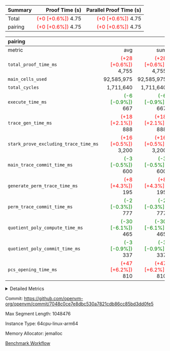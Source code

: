 | Summary | Proof Time (s) | Parallel Proof Time (s) |
|:---|---:|---:|
| Total | <span style='color: red'>(+0 [+0.6%])</span> 4.75 | <span style='color: red'>(+0 [+0.6%])</span> 4.75 |
| pairing | <span style='color: red'>(+0 [+0.6%])</span> 4.75 | <span style='color: red'>(+0 [+0.6%])</span> 4.75 |


| pairing |||||
|:---|---:|---:|---:|---:|
|metric|avg|sum|max|min|
| `total_proof_time_ms ` | <span style='color: red'>(+28 [+0.6%])</span> 4,755 | <span style='color: red'>(+28 [+0.6%])</span> 4,755 | <span style='color: red'>(+28 [+0.6%])</span> 4,755 | <span style='color: red'>(+28 [+0.6%])</span> 4,755 |
| `main_cells_used     ` |  92,585,975 |  92,585,975 |  92,585,975 |  92,585,975 |
| `total_cycles        ` |  1,711,640 |  1,711,640 |  1,711,640 |  1,711,640 |
| `execute_time_ms     ` | <span style='color: green'>(-6 [-0.9%])</span> 667 | <span style='color: green'>(-6 [-0.9%])</span> 667 | <span style='color: green'>(-6 [-0.9%])</span> 667 | <span style='color: green'>(-6 [-0.9%])</span> 667 |
| `trace_gen_time_ms   ` | <span style='color: red'>(+18 [+2.1%])</span> 888 | <span style='color: red'>(+18 [+2.1%])</span> 888 | <span style='color: red'>(+18 [+2.1%])</span> 888 | <span style='color: red'>(+18 [+2.1%])</span> 888 |
| `stark_prove_excluding_trace_time_ms` | <span style='color: red'>(+16 [+0.5%])</span> 3,200 | <span style='color: red'>(+16 [+0.5%])</span> 3,200 | <span style='color: red'>(+16 [+0.5%])</span> 3,200 | <span style='color: red'>(+16 [+0.5%])</span> 3,200 |
| `main_trace_commit_time_ms` | <span style='color: green'>(-3 [-0.5%])</span> 600 | <span style='color: green'>(-3 [-0.5%])</span> 600 | <span style='color: green'>(-3 [-0.5%])</span> 600 | <span style='color: green'>(-3 [-0.5%])</span> 600 |
| `generate_perm_trace_time_ms` | <span style='color: red'>(+8 [+4.3%])</span> 195 | <span style='color: red'>(+8 [+4.3%])</span> 195 | <span style='color: red'>(+8 [+4.3%])</span> 195 | <span style='color: red'>(+8 [+4.3%])</span> 195 |
| `perm_trace_commit_time_ms` | <span style='color: green'>(-2 [-0.3%])</span> 777 | <span style='color: green'>(-2 [-0.3%])</span> 777 | <span style='color: green'>(-2 [-0.3%])</span> 777 | <span style='color: green'>(-2 [-0.3%])</span> 777 |
| `quotient_poly_compute_time_ms` | <span style='color: green'>(-30 [-6.1%])</span> 465 | <span style='color: green'>(-30 [-6.1%])</span> 465 | <span style='color: green'>(-30 [-6.1%])</span> 465 | <span style='color: green'>(-30 [-6.1%])</span> 465 |
| `quotient_poly_commit_time_ms` | <span style='color: green'>(-3 [-0.9%])</span> 337 | <span style='color: green'>(-3 [-0.9%])</span> 337 | <span style='color: green'>(-3 [-0.9%])</span> 337 | <span style='color: green'>(-3 [-0.9%])</span> 337 |
| `pcs_opening_time_ms ` | <span style='color: red'>(+47 [+6.2%])</span> 810 | <span style='color: red'>(+47 [+6.2%])</span> 810 | <span style='color: red'>(+47 [+6.2%])</span> 810 | <span style='color: red'>(+47 [+6.2%])</span> 810 |



<details>
<summary>Detailed Metrics</summary>

| group | num_segments | keygen_time_ms | commit_exe_time_ms |
| --- | --- | --- | --- |
| pairing | 1 | 1,087 | 8 | 

| group | air_name | quotient_deg | interactions | constraints |
| --- | --- | --- | --- | --- |
| pairing | AccessAdapterAir<16> | 2 | 5 | 12 | 
| pairing | AccessAdapterAir<2> | 2 | 5 | 12 | 
| pairing | AccessAdapterAir<32> | 2 | 5 | 12 | 
| pairing | AccessAdapterAir<4> | 2 | 5 | 12 | 
| pairing | AccessAdapterAir<8> | 2 | 5 | 12 | 
| pairing | BitwiseOperationLookupAir<8> | 2 | 2 | 4 | 
| pairing | KeccakVmAir | 2 | 321 | 4,511 | 
| pairing | MemoryMerkleAir<8> | 2 | 4 | 39 | 
| pairing | PersistentBoundaryAir<8> | 2 | 3 | 6 | 
| pairing | PhantomAir | 2 | 3 | 5 | 
| pairing | Poseidon2PeripheryAir<BabyBearParameters>, 1> | 2 | 1 | 286 | 
| pairing | ProgramAir | 1 | 1 | 4 | 
| pairing | RangeTupleCheckerAir<2> | 1 | 1 | 4 | 
| pairing | Rv32HintStoreAir | 2 | 18 | 28 | 
| pairing | VariableRangeCheckerAir | 1 | 1 | 4 | 
| pairing | VmAirWrapper<Rv32BaseAluAdapterAir, BaseAluCoreAir<4, 8> | 2 | 20 | 37 | 
| pairing | VmAirWrapper<Rv32BaseAluAdapterAir, LessThanCoreAir<4, 8> | 2 | 18 | 40 | 
| pairing | VmAirWrapper<Rv32BaseAluAdapterAir, ShiftCoreAir<4, 8> | 2 | 24 | 91 | 
| pairing | VmAirWrapper<Rv32BranchAdapterAir, BranchEqualCoreAir<4> | 2 | 11 | 20 | 
| pairing | VmAirWrapper<Rv32BranchAdapterAir, BranchLessThanCoreAir<4, 8> | 2 | 13 | 35 | 
| pairing | VmAirWrapper<Rv32CondRdWriteAdapterAir, Rv32JalLuiCoreAir> | 2 | 10 | 18 | 
| pairing | VmAirWrapper<Rv32IsEqualModAdapterAir<2, 1, 32, 32>, ModularIsEqualCoreAir<32, 4, 8> | 2 | 25 | 225 | 
| pairing | VmAirWrapper<Rv32JalrAdapterAir, Rv32JalrCoreAir> | 2 | 16 | 20 | 
| pairing | VmAirWrapper<Rv32LoadStoreAdapterAir, LoadSignExtendCoreAir<4, 8> | 2 | 18 | 33 | 
| pairing | VmAirWrapper<Rv32LoadStoreAdapterAir, LoadStoreCoreAir<4> | 2 | 17 | 40 | 
| pairing | VmAirWrapper<Rv32MultAdapterAir, DivRemCoreAir<4, 8> | 2 | 25 | 84 | 
| pairing | VmAirWrapper<Rv32MultAdapterAir, MulHCoreAir<4, 8> | 2 | 24 | 31 | 
| pairing | VmAirWrapper<Rv32MultAdapterAir, MultiplicationCoreAir<4, 8> | 2 | 19 | 19 | 
| pairing | VmAirWrapper<Rv32RdWriteAdapterAir, Rv32AuipcCoreAir> | 2 | 12 | 14 | 
| pairing | VmAirWrapper<Rv32VecHeapAdapterAir<1, 2, 2, 32, 32>, FieldExpressionCoreAir> | 2 | 409 | 474 | 
| pairing | VmAirWrapper<Rv32VecHeapAdapterAir<2, 1, 1, 32, 32>, FieldExpressionCoreAir> | 2 | 156 | 188 | 
| pairing | VmAirWrapper<Rv32VecHeapAdapterAir<2, 2, 2, 32, 32>, FieldExpressionCoreAir> | 2 | 422 | 451 | 
| pairing | VmConnectorAir | 2 | 5 | 10 | 

| group | air_name | segment | rows | prep_cols | perm_cols | main_cols | cells |
| --- | --- | --- | --- | --- | --- | --- | --- |
| pairing | AccessAdapterAir<16> | 0 | 262,144 |  | 16 | 25 | 10,747,904 | 
| pairing | AccessAdapterAir<2> | 0 | 256 |  | 16 | 11 | 6,912 | 
| pairing | AccessAdapterAir<32> | 0 | 131,072 |  | 16 | 41 | 7,471,104 | 
| pairing | AccessAdapterAir<4> | 0 | 128 |  | 16 | 13 | 3,712 | 
| pairing | AccessAdapterAir<8> | 0 | 524,288 |  | 16 | 17 | 17,301,504 | 
| pairing | BitwiseOperationLookupAir<8> | 0 | 65,536 | 3 | 8 | 2 | 655,360 | 
| pairing | KeccakVmAir | 0 | 1 |  | 1,056 | 3,163 | 4,219 | 
| pairing | MemoryMerkleAir<8> | 0 | 32,768 |  | 16 | 32 | 1,572,864 | 
| pairing | PersistentBoundaryAir<8> | 0 | 32,768 |  | 12 | 20 | 1,048,576 | 
| pairing | PhantomAir | 0 | 1 |  | 12 | 6 | 18 | 
| pairing | Poseidon2PeripheryAir<BabyBearParameters>, 1> | 0 | 32,768 |  | 8 | 300 | 10,092,544 | 
| pairing | ProgramAir | 0 | 16,384 |  | 8 | 10 | 294,912 | 
| pairing | RangeTupleCheckerAir<2> | 0 | 524,288 | 2 | 8 | 1 | 4,718,592 | 
| pairing | Rv32HintStoreAir | 0 | 256 |  | 44 | 32 | 19,456 | 
| pairing | VariableRangeCheckerAir | 0 | 262,144 | 2 | 8 | 1 | 2,359,296 | 
| pairing | VmAirWrapper<Rv32BaseAluAdapterAir, BaseAluCoreAir<4, 8> | 0 | 1,048,576 |  | 52 | 36 | 92,274,688 | 
| pairing | VmAirWrapper<Rv32BaseAluAdapterAir, LessThanCoreAir<4, 8> | 0 | 65,536 |  | 40 | 37 | 5,046,272 | 
| pairing | VmAirWrapper<Rv32BaseAluAdapterAir, ShiftCoreAir<4, 8> | 0 | 2,048 |  | 52 | 53 | 215,040 | 
| pairing | VmAirWrapper<Rv32BranchAdapterAir, BranchEqualCoreAir<4> | 0 | 131,072 |  | 28 | 26 | 7,077,888 | 
| pairing | VmAirWrapper<Rv32BranchAdapterAir, BranchLessThanCoreAir<4, 8> | 0 | 131,072 |  | 32 | 32 | 8,388,608 | 
| pairing | VmAirWrapper<Rv32CondRdWriteAdapterAir, Rv32JalLuiCoreAir> | 0 | 4,096 |  | 28 | 18 | 188,416 | 
| pairing | VmAirWrapper<Rv32IsEqualModAdapterAir<2, 1, 32, 32>, ModularIsEqualCoreAir<32, 4, 8> | 0 | 32 |  | 56 | 166 | 7,104 | 
| pairing | VmAirWrapper<Rv32JalrAdapterAir, Rv32JalrCoreAir> | 0 | 65,536 |  | 36 | 28 | 4,194,304 | 
| pairing | VmAirWrapper<Rv32LoadStoreAdapterAir, LoadStoreCoreAir<4> | 0 | 1,048,576 |  | 52 | 41 | 97,517,568 | 
| pairing | VmAirWrapper<Rv32MultAdapterAir, MulHCoreAir<4, 8> | 0 | 256 |  | 72 | 39 | 28,416 | 
| pairing | VmAirWrapper<Rv32MultAdapterAir, MultiplicationCoreAir<4, 8> | 0 | 512 |  | 52 | 31 | 42,496 | 
| pairing | VmAirWrapper<Rv32RdWriteAdapterAir, Rv32AuipcCoreAir> | 0 | 32,768 |  | 28 | 20 | 1,572,864 | 
| pairing | VmAirWrapper<Rv32VecHeapAdapterAir<1, 2, 2, 32, 32>, FieldExpressionCoreAir> | 0 | 1 |  | 824 | 541 | 1,365 | 
| pairing | VmAirWrapper<Rv32VecHeapAdapterAir<2, 1, 1, 32, 32>, FieldExpressionCoreAir> | 0 | 1,024 |  | 316 | 261 | 590,848 | 
| pairing | VmAirWrapper<Rv32VecHeapAdapterAir<2, 2, 2, 32, 32>, FieldExpressionCoreAir> | 0 | 16,384 |  | 848 | 619 | 17,842,176 | 
| pairing | VmConnectorAir | 0 | 2 | 1 | 16 | 5 | 42 | 

| group | segment | trace_gen_time_ms | total_proof_time_ms | total_cycles | total_cells | stark_prove_excluding_trace_time_ms | quotient_poly_compute_time_ms | quotient_poly_commit_time_ms | perm_trace_commit_time_ms | pcs_opening_time_ms | main_trace_commit_time_ms | main_cells_used | generate_perm_trace_time_ms | execute_time_ms |
| --- | --- | --- | --- | --- | --- | --- | --- | --- | --- | --- | --- | --- | --- | --- |
| pairing | 0 | 888 | 4,755 | 1,711,640 | 297,186,413 | 3,200 | 465 | 337 | 777 | 810 | 600 | 92,585,975 | 195 | 667 | 

| group | segment | trace_height_constraint | weighted_sum | threshold |
| --- | --- | --- | --- | --- |
| pairing | 0 | 0 | 5,112,018 | 2,013,265,921 | 
| pairing | 0 | 1 | 17,621,338 | 2,013,265,921 | 
| pairing | 0 | 2 | 2,556,009 | 2,013,265,921 | 
| pairing | 0 | 3 | 24,401,880 | 2,013,265,921 | 
| pairing | 0 | 4 | 131,072 | 2,013,265,921 | 
| pairing | 0 | 5 | 65,536 | 2,013,265,921 | 
| pairing | 0 | 6 | 6,004,051 | 2,013,265,921 | 
| pairing | 0 | 7 | 4,096 | 2,013,265,921 | 
| pairing | 0 | 8 | 56,862,656 | 2,013,265,921 | 

</details>


Commit: https://github.com/openvm-org/openvm/commit/7048c0ce7e8dbc530a7821cdb86cc85bd3dd0fe5

Max Segment Length: 1048476

Instance Type: 64cpu-linux-arm64

Memory Allocator: jemalloc

[Benchmark Workflow](https://github.com/openvm-org/openvm/actions/runs/13910243491)
